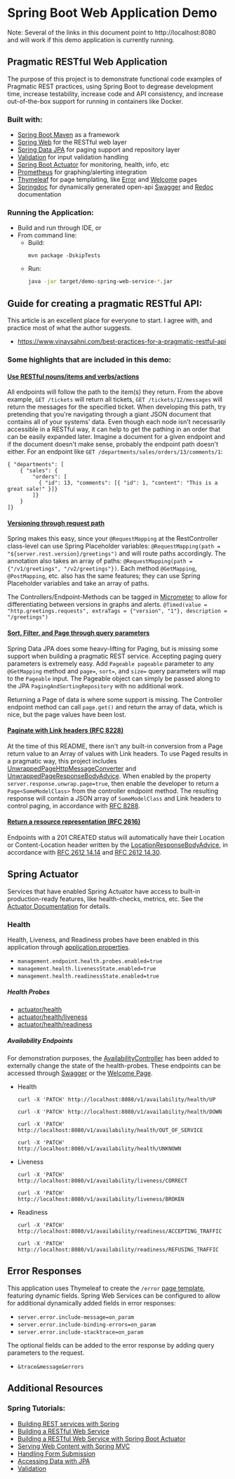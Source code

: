 # Spring Boot Web Application Demo
Note: Several of the links in this document point to http://localhost:8080 and will work if this demo application is currently running.


## Pragmatic RESTful Web Application
The purpose of this project is to demonstrate functional code examples of Pragmatic REST practices, using Spring Boot to
degrease development time, increase testability, increase code and API consistency, and increase out-of-the-box support
for running in containers like Docker. 

### Built with:
* [Spring Boot Maven](https://docs.spring.io/spring-boot/docs/current/maven-plugin/reference/html/) as a framework
* [Spring Web](https://docs.spring.io/spring-boot/docs/current/reference/htmlsingle/#web) for the RESTful web layer
* [Spring Data JPA](https://docs.spring.io/spring-boot/docs/current/reference/htmlsingle/#data.sql.jpa-and-spring-data) for paging support and repository layer
* [Validation](https://docs.spring.io/spring-boot/docs/current/reference/htmlsingle/#io.validation) for input validation handling
* [Spring Boot Actuator](https://docs.spring.io/spring-boot/docs/current/reference/htmlsingle/#actuator) for monitoring, health, info, etc
* [Prometheus](https://docs.spring.io/spring-boot/docs/current/reference/htmlsingle/#actuator.metrics.export.prometheus) for graphing/alerting integration
* [Thymeleaf](https://docs.spring.io/spring-boot/docs/current/reference/htmlsingle/#web.servlet.spring-mvc.template-engines) for page templating, like [Error](http://localhost:8080/error) and [Welcome](http://localhost:8080) pages
* [Springdoc](https://springdoc.org) for dynamically generated open-api [Swagger](http://localhost:8080/swagger-ui/index.html) and [Redoc](http://localhost:8080/redoc.html) documentation

### Running the Application:
* Build and run through IDE, or
* From command line:
  * Build:
    ```shell
    mvn package -DskipTests
    ```
  * Run:
    ```bash
    java -jar target/demo-spring-web-service-*.jar
    ```


## Guide for creating a pragmatic RESTful API:
This article is an excellent place for everyone to start. I agree with, and practice most of what the author suggests. 

* https://www.vinaysahni.com/best-practices-for-a-pragmatic-restful-api

### Some highlights that are included in this demo: 

#### [Use RESTful nouns/items and verbs/actions](https://www.vinaysahni.com/best-practices-for-a-pragmatic-restful-api#restful)
All endpoints will follow the path to the item(s) they return.
From the above example, `GET /tickets` will return all tickets, `GET /tickets/12/messages` will return the messages for the specified ticket.
When developing this path, try pretending that you're navigating through a giant JSON document that contains all of your systems' data.
Even though each node isn't necessarily accessible in a RESTful way, it can help to get the pathing in an order that can be easily expanded later.
Imagine a document for a given endpoint and if the document doesn't make sense, probably the endpoint path doesn't either.
For an endpoint like `GET /departments/sales/orders/13/comments/1`:
```
{ "departments": [
    { "sales": {
        "orders": [
          { "id": 13, "comments": [{ "id": 1, "content": "This is a great sale!" }]}
        ]}
    }
]}
```

#### [Versioning through request path](https://www.vinaysahni.com/best-practices-for-a-pragmatic-restful-api#versioning)
Spring makes this easy, since your `@RequestMapping` at the RestController class-level can use Spring Placeholder variables:
`@RequestMapping(path = "${server.rest.version}/greetings")` and will route paths accordingly. The annotation also takes an array of paths:
`@RequestMapping(path = {"/v1/greetings", "/v2/greetings"})`. Each method `@GetMapping`, `@PostMapping`, etc. also has the same features;
they can use Spring Placeholder variables and take an array of paths.

The Controllers/Endpoint-Methods can be tagged in [Micrometer](https://spring.io/blog/2018/03/16/micrometer-spring-boot-2-s-new-application-metrics-collector) to allow for differentiating between versions in graphs and alerts.
`@Timed(value = "http.greetings.requests", extraTags = {"version", "1"}, description = "/greetings")` 

#### [Sort, Filter, and Page through query parameters](https://www.vinaysahni.com/best-practices-for-a-pragmatic-restful-api#advanced-queries)
Spring Data JPA does some heavy-lifting for Paging, but is missing some support when building a pragmatic REST service.
Accepting paging query parameters is extremely easy. Add `Pageable pageable` parameter to any `@GetMapping` method and
`page=`, `sort=`, and `size=` query parameters will map to the `Pageable` input. The Pageable object can simply be passed
along to the JPA `PagingAndSortingRepository` with no additional work.

Returning a Page of data is where some support is missing. The Controller endpoint method can call `page.get()` and return
the array of data, which is nice, but the page values have been lost.

#### [Paginate with Link headers (RFC 8228)](https://www.vinaysahni.com/best-practices-for-a-pragmatic-restful-api#pagination)
At the time of this README, there isn't any built-in conversion from a Page return value to an Array of values with Link headers.
To use Paged results in a pragmatic way, this project includes
[UnwrappedPageHttpMessageConverter](src/main/java/org/watson/demos/converters/UnwrappedPageHttpMessageConverter.java) and
[UnwrappedPageResponseBodyAdvice](src/main/java/org/watson/demos/advice/UnwrappedPageResponseBodyAdvice.java). When enabled
by the property `server.response.unwrap.page=true`, then enable the developer to return a `Page<SomeModelClass>` from the controller endpoint method. The resulting response will
contain a JSON array of `SomeModelClass` and Link headers to control paging, in accordance with [RFC 8288](https://www.rfc-editor.org/rfc/rfc5988#section-5).

#### [Return a resource representation (RFC 2616)](https://www.vinaysahni.com/best-practices-for-a-pragmatic-restful-api#useful-post-responses)
Endpoints with a 201 CREATED status will automatically have their Location or Content-Location header written by the [LocationResponseBodyAdvice](/src/main/java/org/watson/demos/advice/LocationResponseBodyAdvice.java),
in accordance with [RFC 2612 14.14](https://www.rfc-editor.org/rfc/rfc2616#section-14.14) and [RFC 2612 14.30](https://www.rfc-editor.org/rfc/rfc2616#section-14.30).

## Spring Actuator
Services that have enabled Spring Actuator have access to built-in production-ready features, like health-checks, metrics, etc.
See the [Actuator Documentation](https://docs.spring.io/spring-boot/docs/current/actuator-api/htmlsingle/) for details.

### Health
Health, Liveness, and Readiness probes have been enabled in this application through [application.properties](src/main/resources/application.properties).
* `management.endpoint.health.probes.enabled=true`
* `management.health.livenessState.enabled=true`
* `management.health.readinessState.enabled=true`

##### Health Probes
* [actuator/health](http://localhost:8080/actuator/health)
* [actuator/health/liveness](http://localhost:8080/actuator/health/liveness)
* [actuator/health/readiness](http://localhost:8080/actuator/health/readiness)

##### Availability Endpoints
For demonstration purposes, the [AvailabilityController](src/main/java/org/watson/demos/controllers/AvailabilityController.java) 
has been added to externally change the state of the health-probes. These endpoints can be accessed through [Swagger](http://localhost:8080/swagger-ui/index.html) or the [Welcome Page](http://localhost:8080).
* Health
  ```shell
  curl -X 'PATCH' http://localhost:8080/v1/availability/health/UP
  ```
  ```shell
  curl -X 'PATCH' http://localhost:8080/v1/availability/health/DOWN
  ```
  ```shell
  curl -X 'PATCH' http://localhost:8080/v1/availability/health/OUT_OF_SERVICE
  ```
  ```shell
  curl -X 'PATCH' http://localhost:8080/v1/availability/health/UNKNOWN
  ```
* Liveness
  ```shell
  curl -X 'PATCH' http://localhost:8080/v1/availability/liveness/CORRECT
  ```
  ```shell
  curl -X 'PATCH' http://localhost:8080/v1/availability/liveness/BROKEN
  ```
* Readiness
  ```shell
  curl -X 'PATCH' http://localhost:8080/v1/availability/readiness/ACCEPTING_TRAFFIC
  ```
  ```shell
  curl -X 'PATCH' http://localhost:8080/v1/availability/readiness/REFUSING_TRAFFIC
  ```


## Error Responses
This application uses Thymeleaf to create the `/error` [page template](src/main/resources/templates), featuring dynamic fields.
Spring Web Services can be configured to allow for additional dynamically added fields in error responses:
* `server.error.include-message=on_param`
* `server.error.include-binding-errors=on_param`
* `server.error.include-stacktrace=on_param`

The optional fields can be added to the error response by adding query parameters to the request.
* `&trace&message&errors`


## Additional Resources

### Spring Tutorials:
* [Building REST services with Spring](https://spring.io/guides/tutorials/rest/)
* [Building a RESTful Web Service](https://spring.io/guides/gs/rest-service/)
* [Building a RESTful Web Service with Spring Boot Actuator](https://spring.io/guides/gs/actuator-service/)
* [Serving Web Content with Spring MVC](https://spring.io/guides/gs/serving-web-content/)
* [Handling Form Submission](https://spring.io/guides/gs/handling-form-submission/)
* [Accessing Data with JPA](https://spring.io/guides/gs/accessing-data-jpa/)
* [Validation](https://spring.io/guides/gs/validating-form-input/)
